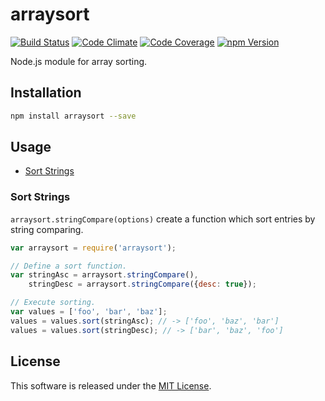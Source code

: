 arraysort
==========

<!-- Badge Start -->
<a name="badges"></a>

[![Build Status][bd_travis_shield_url]][bd_travis_url]
[![Code Climate][bd_codeclimate_shield_url]][bd_codeclimate_url]
[![Code Coverage][bd_codeclimate_coverage_shield_url]][bd_codeclimate_url]
[![npm Version][bd_npm_shield_url]][bd_npm_url]

[bd_repo_url]: https://github.com/okunishinishi/node-arraysort
[bd_travis_url]: http://travis-ci.org/okunishinishi/node-arraysort
[bd_travis_shield_url]: http://img.shields.io/travis/okunishinishi/node-arraysort.svg?style=flat
[bd_license_url]: https://github.com/okunishinishi/node-arraysort/blob/master/LICENSE
[bd_codeclimate_url]: http://codeclimate.com/github/okunishinishi/node-arraysort
[bd_codeclimate_shield_url]: http://img.shields.io/codeclimate/github/okunishinishi/node-arraysort.svg?style=flat
[bd_codeclimate_coverage_shield_url]: http://img.shields.io/codeclimate/coverage/github/okunishinishi/node-arraysort.svg?style=flat
[bd_gemnasium_url]: https://gemnasium.com/okunishinishi/node-arraysort
[bd_gemnasium_shield_url]: https://gemnasium.com/okunishinishi/node-arraysort.svg
[bd_npm_url]: http://www.npmjs.org/package/arraysort
[bd_npm_shield_url]: http://img.shields.io/npm/v/arraysort.svg?style=flat

<!-- Badge End -->


<!-- Description Start -->
<a name="description"></a>

Node.js module for array sorting.

<!-- Description End -->



<!-- Sections Start -->
<a name="sections"></a>

Installation
-----

```bash
npm install arraysort --save
```

Usage
-------


+ [Sort Strings](#sort-strings)

### Sort Strings

`arraysort.stringCompare(options)` create a function which sort entries by string comparing.

```Javascript
var arraysort = require('arraysort');

// Define a sort function.
var stringAsc = arraysort.stringCompare(),
    stringDesc = arraysort.stringCompare({desc: true});

// Execute sorting.
var values = ['foo', 'bar', 'baz'];
values = values.sort(stringAsc); // -> ['foo', 'baz', 'bar']
values = values.sort(stringDesc); // -> ['bar', 'baz', 'foo']

```




<!-- Sections Start -->


<!-- LICENSE Start -->
<a name="license"></a>

License
-------
This software is released under the [MIT License](https://github.com/okunishinishi/node-arraysort/blob/master/LICENSE).

<!-- LICENSE End -->


